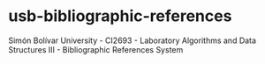 # usb-bibliographic-references
Simón Bolívar University - CI2693 - Laboratory Algorithms and Data Structures III - Bibliographic References System
